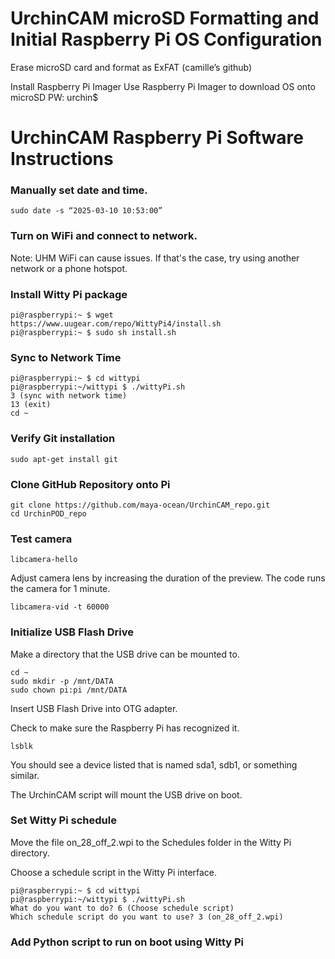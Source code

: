 
# UrchinCAM microSD Formatting and Initial Raspberry Pi OS Configuration

Erase microSD card and format as ExFAT (camille’s github)

Install Raspberry Pi Imager 
Use Raspberry Pi Imager to download OS onto microSD
PW: urchin$

# UrchinCAM Raspberry Pi Software Instructions

### Manually set date and time. 
    sudo date -s “2025-03-10 10:53:00”
    
### Turn on WiFi and connect to network.
Note: UHM WiFi can cause issues. If that's the case, try using another network or a phone hotspot. 

### Install Witty Pi package
  ```
  pi@raspberrypi:~ $ wget https://www.uugear.com/repo/WittyPi4/install.sh
  pi@raspberrypi:~ $ sudo sh install.sh
  ```

### Sync to Network Time 
  ```
  pi@raspberrypi:~ $ cd wittypi
  pi@raspberrypi:~/wittypi $ ./wittyPi.sh
  3 (sync with network time)
  13 (exit)
  cd ~
  ```

### Verify Git installation
  ```
  sudo apt-get install git
  ```

### Clone GitHub Repository onto Pi
  ```
  git clone https://github.com/maya-ocean/UrchinCAM_repo.git
  cd UrchinPOD_repo
  ```

### Test camera 
```
libcamera-hello
```
Adjust camera lens by increasing the duration of the preview. The code runs the camera for 1 minute. 
```
libcamera-vid -t 60000
```
### Initialize USB Flash Drive
Make a directory that the USB drive can be mounted to. 
```
cd ~
sudo mkdir -p /mnt/DATA
sudo chown pi:pi /mnt/DATA
```

Insert USB Flash Drive into OTG adapter. 

Check to make sure the Raspberry Pi has recognized it. 
```
lsblk
```
You should see a device listed that is named sda1, sdb1, or something similar. 

The UrchinCAM script will mount the USB drive on boot. 

### Set Witty Pi schedule
Move the file on_28_off_2.wpi to the Schedules folder in the Witty Pi directory. 

Choose a schedule script in the Witty Pi interface. 
```
pi@raspberrypi:~ $ cd wittypi
pi@raspberrypi:~/wittypi $ ./wittyPi.sh
What do you want to do? 6 (Choose schedule script)
Which schedule script do you want to use? 3 (on_28_off_2.wpi)
```

### Add Python script to run on boot using Witty Pi
